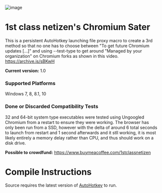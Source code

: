 ![image](https://github.com/balloonguy/ChromiumSater/assets/4008588/06e82906-ef1c-421d-8341-7fbdd6be3a18)
# 1st class netizen's Chromium Sater
This is a persistent AutoHotkey launching file proxy macro to create a 3rd method so that no one has to choose between "To get future Chromium updates [...]" and using --test-type to get around "Managed by your organization" on Chromium forks as shown in this video.
https://archive.is/sBKwH

**Current version:** 1.0
### Supported Platforms
Windows 7, 8, 8.1, 10
### Done or Discarded Compatibility Tests
32 and 64-bit system type executables were tested using Ungoogled Chromium from a restart to ensure they were working. The browser has only been run from a SSD, however with the delta of around 6 total seconds to launch from restart and 1 second afterwards and it stll working, it is most likely entirely a memory delay rather than CPU, and thus should work on a disk drive.

**Possible to crowdfund:** https://www.buymeacoffee.com/1stclassnetizen
# Compile Instructions
Source requires the latest version of [AutoHotkey](https://www.autohotkey.com/) to run.
